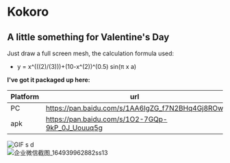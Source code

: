 # Kokoro
## A little something for Valentine's Day  

Just draw a full screen mesh, the calculation formula used:  
* y = x^(((2)/(3)))+(10-x^(2))^(0.5) sin(π x a)  

__I've got it packaged up here:__  

| Platform | url | code |
| ------ | ------ | ------ |
| PC | https://pan.baidu.com/s/1AA6IgZG_f7N2BHq4Gj8ROw | 0aqj |
| apk | https://pan.baidu.com/s/1O2-7GQp-9kP_0J_Uouuq5g | 5jqv |

![GIF  s d](https://user-images.githubusercontent.com/71002504/163141233-81ff6f12-6853-4bca-a320-4b9471bdad89.gif)  
![企业微信截图_164939962882ss13](https://user-images.githubusercontent.com/71002504/163141250-d0435085-0921-4e97-bf67-ec59641bed28.png)  
